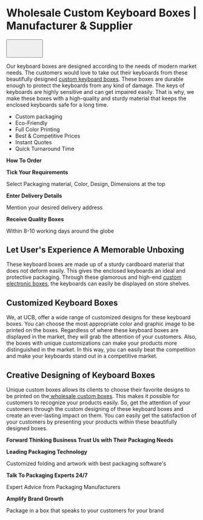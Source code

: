 <div>
    <h1>Wholesale Custom Keyboard Boxes | Manufacturer &amp; Supplier</h1>
</div>
<div><button><span tabindex="-1">
            <figure>
                <div><br></div>
            </figure>
        </span></button></div>
<div>
    <p>Our keyboard boxes are designed according to the needs of modern market needs. The customers would love to take out their keyboards from these beautifully designed <a href="https://www.uniquecustomboxes.com/markets/electronics-boxes/keyboard-boxes" rel="noopener" target="_blank">custom keyboard boxes</a>. These boxes are durable enough to protect the keyboards from any kind of damage. The keys of keyboards are highly sensitive and can get impaired easily. That is why, we make these boxes with a high-quality and sturdy material that keeps the enclosed keyboards safe for a long time.</p>
</div>
<ul>
    <li>Custom packaging</li>
    <li>Eco-Friendly</li>
    <li>Full Color Printing</li>
    <li>Best &amp; Competitive Prices</li>
    <li>Instant Quotes</li>
    <li>Quick Turnaround Time</li>
</ul>
<div>
    <p><strong>How To Order</strong></p>
</div>
<div>
    <p><strong>Tick Your Requirements</strong></p>
</div>
<div>
    <p>Select Packaging material, Color, Design, Dimensions at the top</p>
</div>
<div>
    <p><strong>Enter Delivery Details</strong></p>
</div>
<div>
    <p>Mention your desired delivery address</p>
</div>
<div>
    <p><strong>Receive Quality Boxes</strong></p>
</div>
<div>
    <p>Within 8-10 working days around the globe</p>
</div>
<div>
    <h2>Let User&apos;s Experience A Memorable Unboxing</h2>
</div>
<div>
    <p>These keyboard boxes are made up of a sturdy cardboard material that does not deform easily. This gives the enclosed keyboards an ideal and protective packaging. Through these glamorous and high-end <a href="https://www.uniquecustomboxes.com/markets/electronics-boxes" rel="noopener" target="_blank">custom electronic boxes</a>, the keyboards can easily be displayed on store shelves.</p>
</div>
<div>
    <h2>Customized Keyboard Boxes</h2>
</div>
<div>
    <p>We, at UCB, offer a wide range of customized designs for these keyboard boxes. You can choose the most appropriate color and graphic image to be printed on the boxes. Regardless of where these keyboard boxes are displayed in the market, they will grab the attention of your customers. Also, the boxes with unique customizations can make your products more distinguished in the market. In this way, you can easily beat the competition and make your keyboards stand out in a competitive market.</p>
</div>

<div>
    <h2>Creative Designing of Keyboard Boxes</h2>
</div>
<div>
    <p>Unique custom boxes allows its clients to choose their favorite designs to be printed on the<a href="https://www.uniquecustomboxes.com" rel="noopener" target="_blank">&nbsp;wholesale custom boxes</a>. This makes it possible for customers to recognize your products easily. So, get the attention of your customers through the custom designing of these keyboard boxes and create an ever-lasting impact on them. You can easily get the satisfaction of your customers by presenting your products within these beautifully designed boxes.</p>
</div>
<div>
    <p><strong>Forward Thinking Business Trust Us with Their Packaging Needs</strong></p>
</div>
<div>
    <p><strong>Leading Packaging Technology</strong></p>
</div>
<div>
    <p>Customized folding and artwork with best packaging software&apos;s</p>
</div>
<div>
    <p><strong>Talk To Packaging Experts 24/7</strong></p>
</div>
<div>
    <p>Expert Advice from Packaging Manufacturers</p>
</div>
<div>
    <p><strong>Amplify Brand Growth</strong></p>
</div>
<div>
    <p>Package in a box that speaks to your customers for your brand</p>
</div>
